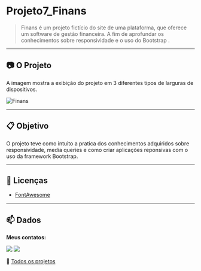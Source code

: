 # Projeto7_Finans
>Finans é um projeto fictício do site de uma plataforma, que oferece um software de gestão financeira. A fim de aprofundar os conhecimentos sobre responsividade e o uso do Bootstrap .

<hr>

## :camera: O Projeto

A imagem mostra a exibição do projeto em  3 diferentes tipos de larguras de dispositivos.

![Finans](img/projeto7_Finans.gif)

<hr>

## :clipboard: Objetivo
O projeto teve como intuito a pratica dos conhecimentos adquiridos sobre responsividade, media queries e como criar aplicações reponsivas com o uso da framework Bootstrap.

<hr>

## :pencil: Licenças

- [FontAwesome](https://github.com/danigvg/projetos_curso_web/blob/master/projeto7_Finans/fontawesome/LICENSE.txt) 

<hr>

## :mailbox: Dados

**Meus contatos:**
<p>
   <a href="https://www.linkedin.com/in/danigvg/" alt="Linkedin">
     <img src="https://img.shields.io/badge/-Linkedin-0e76a8?style=flat-square&logo=Linkedin&logoColor=white&link=https://www.linkedin.com/in/danigvg/" /></a>
   <a href="danigvg@gmail.com" alt="Gmail">
     <img src="https://img.shields.io/badge/-Gmail-FF0000?style=flat-square&labelColor=FF0000&logo=gmail&logoColor=white&link=danigvg@gmail.com"/></a>   
</p>

:file_folder: [Todos os projetos](https://github.com/danigvg/projetos_curso_web) 

